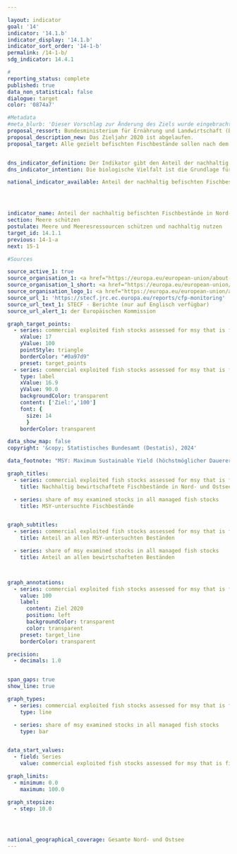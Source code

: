 ```yaml
---

layout: indicator        
goal: '14'        
indicator: '14.1.b'        
indicator_display: '14.1.b'        
indicator_sort_order: '14-1-b'        
permalink: /14-1-b/        
sdg_indicator: 14.4.1        

#
reporting_status: complete        
published: true        
data_non_statistical: false        
dialogue: target
color: '0874a7'

#Metadata        
#meta_blurb: 'Dieser Vorschlag zur Änderung des Ziels wurde eingebracht vom Bundesministerium für Ernährung und Landwirtschaft (BMEL).'
proposal_ressort: Bundesministerium für Ernährung und Landwirtschaft (BMEL)<br>Bundesministerium für Umwelt, Naturschutz, nukleare Sicherheit und Verbraucherschutz (BMUV)
proposal_description_new: Das Zieljahr 2020 ist abgelaufen.
proposal_target: Alle gezielt befischten Fischbestände sollen nach dem MSY-Ansatz nachhaltig bewirtschaftet werden


dns_indicator_definition: Der Indikator gibt den Anteil der nachhaltig bewirtschafteten Fischbestände an der Zahl der gesamten bewirtschafteten Fischbestände in Nord- und Ostsee an. Dies erfolgt nach dem Maximum-Sustainable-Yield-Ansatz (<abbr title="Maximum Sustainable Yield (Höchstmöglicher Dauerertrag)" tabindex="0">MSY</abbr>-Ansatz), dem Ansatz des höchstmöglichen Dauerertrags.
dns_indicator_intention: Die biologische Vielfalt ist die Grundlage für das Leben der Menschen. Nur wenn das Naturkapital&nbsp;–&nbsp;etwa in Form von Fischbeständen in Nord- und Ostsee&nbsp;–&nbsp;geschützt und erhalten wird, kann es auch künftigen Generationen lebenswichtige Ökosystemleistungen erbringen.<br>Das Ziel des Indikators ist es, den Erreichungsgrad des in der Verordnung über die Gemeinsame Fischereipolitik festgelegten Ziels zu beschreiben, nach dem bis 2020&nbsp;alle wirtschaftlich genutzten Fischbestände nach dem Maximum-Sustainable-Yield-Ansatz (<abbr title="Maximum Sustainable Yield (Höchstmöglicher Dauerertrag)" tabindex="0">MSY</abbr>-Ansatz) nachhaltig zu bewirtschaften sind.

national_indicator_available: Anteil der nachhaltig befischten Fischbestände in Nord- und Ostsee




indicator_name: Anteil der nachhaltig befischten Fischbestände in Nord- und Ostsee        
section: Meere schützen        
postulate: Meere und Meeresressourcen schützen und nachhaltig nutzen        
target_id: 14.1.1        
previous: 14-1-a        
next: 15-1           

#Sources        

source_active_1: true
source_organisation_1: <a href="https://europa.eu/european-union/about-eu/institutions-bodies/european-commission_de" target="_blank" onclick="return confirm_alert('der Europäischen Kommission', 'De')">Europäische Kommission</a>
source_organisation_1_short: <a href="https://europa.eu/european-union/about-eu/institutions-bodies/european-commission_de" target="_blank" onclick="return confirm_alert('der Europäischen Kommission', 'De')">Europäische Kommission</a>
source_organisation_logo_1: <a href="https://europa.eu/european-union/about-eu/institutions-bodies/european-commission_de" target="_blank" onclick="return confirm_alert('der Europäischen Kommission', 'De')"><img src="https://dns-indikatoren.de/public/OrgImgDe/europeancommission.png" alt="Europäische Kommission" title=" Klicken Sie hier um zur Homepage der Organisation Europäische Kommission zu gelangen." style="height:60px; width:148px; border:transparent"/></a>
source_url_1: 'https://stecf.jrc.ec.europa.eu/reports/cfp-monitoring'
source_url_text_1: STECF - Berichte (nur auf Englisch verfügbar)
source_url_alert_1: der Europäischen Kommission      

graph_target_points:
  - series: commercial exploited fish stocks assessed for msy that is fished sustainably
    xValue: 17
    yValue: 100
    pointStyle: triangle
    borderColor: "#0a97d9"
    preset: target_points
  - series: commercial exploited fish stocks assessed for msy that is fished sustainably
    type: label
    xValue: 16.9
    yValue: 90.0
    backgroundColor: transparent
    content: ['Ziel:','100']
    font: {
      size: 14
      }
    borderColor: transparent        

data_show_map: false        
copyright: '&copy; Statistisches Bundesamt (Destatis), 2024'        

data_footnote: "MSY: Maximum Sustainable Yield (höchstmöglicher Dauerertrag)."        

graph_titles:
  - series: commercial exploited fish stocks assessed for msy that is fished sustainably
    title: Nachhaltig bewirtschaftete Fischbestände in Nord- und Ostsee

  - series: share of msy examined stocks in all managed fish stocks
    title: MSY-untersuchte Fischbestände


graph_subtitles:
  - series: commercial exploited fish stocks assessed for msy that is fished sustainably
    title: Anteil an allen MSY-untersuchten Beständen

  - series: share of msy examined stocks in all managed fish stocks
    title: Anteil an allen bewirtschafteten Beständen



graph_annotations:
  - series: commercial exploited fish stocks assessed for msy that is fished sustainably
    value: 100
    label:
      content: Ziel 2020
      position: left
      backgroundColor: transparent
      color: transparent
    preset: target_line
    borderColor: transparent        

precision:
  - decimals: 1.0


span_gaps: true        
show_line: true        

graph_types:
  - series: commercial exploited fish stocks assessed for msy that is fished sustainably
    type: line

  - series: share of msy examined stocks in all managed fish stocks
    type: bar


data_start_values:
  - field: Series
    value: commercial exploited fish stocks assessed for msy that is fished sustainably        

graph_limits:
  - minimum: 0.0
    maximum: 100.0        

graph_stepsize:
  - step: 10.0




national_geographical_coverage: Gesamte Nord- und Ostsee                
---
```

